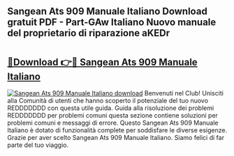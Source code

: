## Sangean Ats 909 Manuale Italiano Download gratuit PDF - Part-GAw Italiano Nuovo manuale del proprietario di riparazione aKEDr

# <h2><a href="http://dfa3yy.blite.top/?on=Sangean+Ats+909+Manuale+Italiano">🔗Download 👉🔴 Sangean Ats 909 Manuale Italiano</a></h2>

[![Sangean Ats 909 Manuale Italiano download](https://i.imgur.com/lujVjoI.png)](http://dfa3yy.blite.top/?on=Sangean+Ats+909+Manuale+Italiano)
Benvenuti nel Club! Unisciti alla Comunità di utenti che hanno scoperto il potenziale del tuo nuovo REDDDDDDD con questa utile guida. Guida alla risoluzione dei problemi REDDDDDDD per problemi comuni questa sezione contiene soluzioni per problemi comuni e messaggi di errore. Questo Sangean Ats 909 Manuale Italiano è dotato di funzionalità complete per soddisfare le diverse esigenze. Grazie per aver scelto Sangean Ats 909 Manuale Italiano. Siamo felici di far parte del tuo viaggio.
